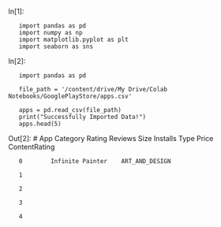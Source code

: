 In[1]:  

       import pandas as pd
       import numpy as np
       import matplotlib.pyplot as plt
       import seaborn as sns

In[2]:

       import pandas as pd

       file_path = '/content/drive/My Drive/Colab Notebooks/GooglePlayStore/apps.csv'

       apps = pd.read_csv(file_path)
       print("Successfully Imported Data!")
       apps.head(5)

Out[2]:
       #              App              Category              Rating              Reviews              Size              Installs              Type              Price              ContentRating

       0        Infinite Painter    ART_AND_DESIGN

       1

       2
       
       3

       4






